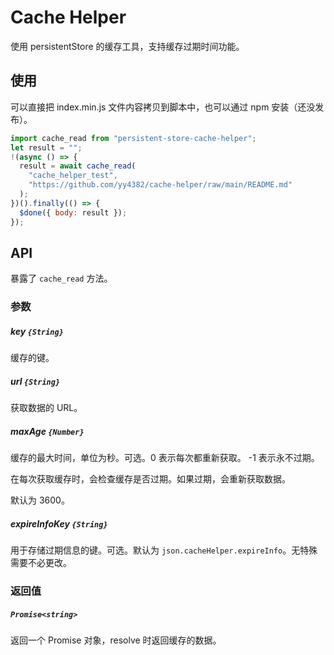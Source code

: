 # Cache Helper

使用 persistentStore 的缓存工具，支持缓存过期时间功能。

## 使用

可以直接把 index.min.js 文件内容拷贝到脚本中，也可以通过 npm 安装（还没发布）。

```javascript
import cache_read from "persistent-store-cache-helper";
let result = "";
!(async () => {
  result = await cache_read(
    "cache_helper_test",
    "https://github.com/yy4382/cache-helper/raw/main/README.md"
  );
})().finally(() => {
  $done({ body: result });
});
```

## API

暴露了 `cache_read` 方法。

### 参数

##### key `{String}`

缓存的键。

##### url `{String}`

获取数据的 URL。

##### maxAge `{Number}`

缓存的最大时间，单位为秒。可选。0 表示每次都重新获取。 -1 表示永不过期。

在每次获取缓存时，会检查缓存是否过期。如果过期，会重新获取数据。

默认为 3600。

##### expireInfoKey `{String}`

用于存储过期信息的键。可选。默认为 `json.cacheHelper.expireInfo`。无特殊需要不必更改。

### 返回值

##### `Promise<string>`

返回一个 Promise 对象，resolve 时返回缓存的数据。
